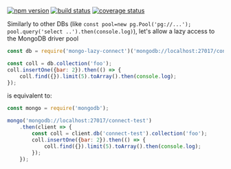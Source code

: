 [![npm version][npm-image]][npm-url]
[![build status][travis-image]][travis-url]
[![coverage status][codecov-image]][codecov-url]

Similarly to other DBs (like `const pool=new pg.Pool('pg://...'); pool.query('select ..').then(console.log)`), let's allow a lazy access to the MongoDB driver pool

```js
const db = require('mongo-lazy-connect')('mongodb://localhost:27017/connect-test');

const coll = db.collection('foo');
coll.insertOne({bar: 2}).then(() => {
	coll.find({}).limit(5).toArray().then(console.log);
});
```

is equivalent to:

```js
const mongo = require('mongodb');

mongo('mongodb://localhost:27017/connect-test')
	.then(client => {
		const coll = client.db('connect-test').collection('foo');
		coll.insertOne({bar: 2}).then(() => {
			coll.find({}).limit(5).toArray().then(console.log);
		});
	});
```

[npm-image]: https://img.shields.io/npm/v/mongo-lazy-connect.svg?style=flat-square
[npm-url]: https://www.npmjs.com/package/mongo-lazy-connect
[travis-image]: https://img.shields.io/travis/caub/mongo-lazy-connect.svg?style=flat-square
[travis-url]: https://travis-ci.org/caub/mongo-lazy-connect
[codecov-image]: https://img.shields.io/codecov/c/github/caub/mongo-lazy-connect.svg?style=flat-square
[codecov-url]: https://codecov.io/gh/caub/mongo-lazy-connect
